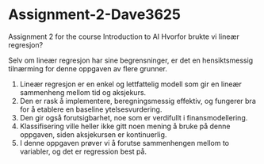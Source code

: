 # Assignment-2-Dave3625
Assignment 2 for the course Introduction to AI
Hvorfor brukte vi lineær regresjon?

Selv om lineær regresjon har sine begrensninger, er det en hensiktsmessig tilnærming for denne oppgaven av flere grunner. 
1. Lineær regresjon er en enkel og lettfattelig modell som gir en lineær sammenheng mellom tid og aksjekurs.
2. Den er rask å implementere, beregningsmessig effektiv, og fungerer bra for å etablere en baseline ytelsesvurdering.
3. Den gir også forutsigbarhet, noe som er verdifullt i finansmodellering.
4. Klassifisering ville heller ikke gitt noen mening å bruke på denne oppgaven, siden aksjekursen er kontinuerlig.
5. I denne oppgaven prøver vi å forutse sammenhengen mellom to variabler, og det er regression best på. 
